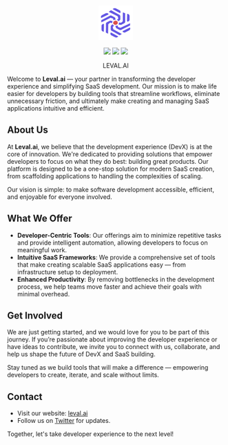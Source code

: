 <div align="center">

<picture>
    <source media="(prefers-color-scheme: dark)" srcset="https://raw.githubusercontent.com/leval-ai/.github/refs/heads/main/leval-logo.svg" />
    <source media="(prefers-color-scheme: light)" srcset="https://raw.githubusercontent.com/leval-ai/.github/refs/heads/main/leval-logo.svg" />
    <img alt="Logo" width="80", height="80"  src="https://raw.githubusercontent.com/leval-ai/.github/refs/heads/main/leval-logo.svg" />
</picture>

![](https://img.shields.io/badge/React-61DAFB?style=flat-square&logo=react&logoColor=black)
![](https://img.shields.io/badge/Typescript-3178C6?style=flat-square&logo=typescript&logoColor=white)
![](https://badges.aleen42.com/src/vitejs.svg)

LEVAL.AI

</div>

Welcome to **Leval.ai** — your partner in transforming the developer experience and simplifying SaaS development. Our mission is to make life easier for developers by building tools that streamline workflows, eliminate unnecessary friction, and ultimately make creating and managing SaaS applications intuitive and efficient.

## About Us
At **Leval.ai**, we believe that the development experience (DevX) is at the core of innovation. We're dedicated to providing solutions that empower developers to focus on what they do best: building great products. Our platform is designed to be a one-stop solution for modern SaaS creation, from scaffolding applications to handling the complexities of scaling.

Our vision is simple: to make software development accessible, efficient, and enjoyable for everyone involved.

## What We Offer
- **Developer-Centric Tools**: Our offerings aim to minimize repetitive tasks and provide intelligent automation, allowing developers to focus on meaningful work.
- **Intuitive SaaS Frameworks**: We provide a comprehensive set of tools that make creating scalable SaaS applications easy — from infrastructure setup to deployment.
- **Enhanced Productivity**: By removing bottlenecks in the development process, we help teams move faster and achieve their goals with minimal overhead.

## Get Involved
We are just getting started, and we would love for you to be part of this journey. If you’re passionate about improving the developer experience or have ideas to contribute, we invite you to connect with us, collaborate, and help us shape the future of DevX and SaaS building.

Stay tuned as we build tools that will make a difference — empowering developers to create, iterate, and scale without limits.

## Contact
- Visit our website: [leval.ai](https://www.leval.ai)
- Follow us on [Twitter](https://twitter.com/leval_ai) for updates.

Together, let's take developer experience to the next level!


